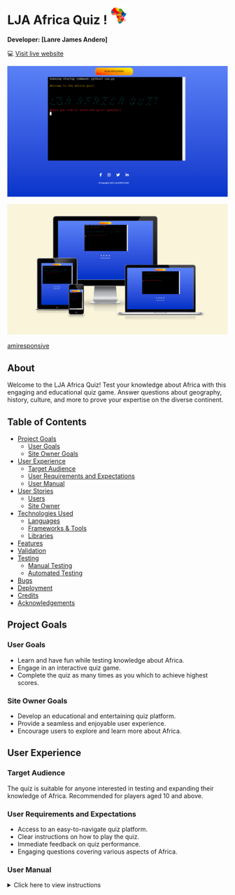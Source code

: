 # LJA Africa Quiz ! <img src="docs/africa.png" style="width: 40px;height:40px;">

**Developer: [Lanre James Andero]**

💻 [Visit live website](https://lja-africa-quiz-94254bc80955.herokuapp.com/)

![Mockup image](docs/home-screen.png)

![Responsive image](docs/amiresponsive.png)

[amiresponsive](https://ui.dev/amiresponsive?url=https://lja-africa-quiz-94254bc80955.herokuapp.com/)

## About

Welcome to the LJA Africa Quiz! Test your knowledge about Africa with this engaging and educational quiz game. Answer questions about geography, history, culture, and more to prove your expertise on the diverse continent.

## Table of Contents
  - [Project Goals](#project-goals)
    - [User Goals](#user-goals)
    - [Site Owner Goals](#site-owner-goals)
  - [User Experience](#user-experience)
    - [Target Audience](#target-audience)
    - [User Requirements and Expectations](#user-requirements-and-expectations)
    - [User Manual](#user-manual)
  - [User Stories](#user-stories)
    - [Users](#users)
    - [Site Owner](#site-owner)
  - [Technologies Used](#technologies-used)
    - [Languages](#languages)
    - [Frameworks & Tools](#frameworks--tools)
    - [Libraries](#libraries)
  - [Features](#features)
  - [Validation](#validation)
  - [Testing](#testing)
    - [Manual Testing](#manual-testing)
    - [Automated Testing](#automated-testing)
  - [Bugs](#bugs)
  - [Deployment](#deployment)
  - [Credits](#credits)
  - [Acknowledgements](#acknowledgements)

## Project Goals

### User Goals

- Learn and have fun while testing knowledge about Africa.
- Engage in an interactive quiz game.
- Complete the quiz as many times as you which to achieve highest scores.

### Site Owner Goals

- Develop an educational and entertaining quiz platform.
- Provide a seamless and enjoyable user experience.
- Encourage users to explore and learn more about Africa.

## User Experience

### Target Audience

The quiz is suitable for anyone interested in testing and expanding their knowledge of Africa. Recommended for players aged 10 and above.

### User Requirements and Expectations

- Access to an easy-to-navigate quiz platform.
- Clear instructions on how to play the quiz.
- Immediate feedback on quiz performance.
- Engaging questions covering various aspects of Africa.

### User Manual

<details><summary>Click here to view instructions</summary>

#### Main Menu
Upon entering the quiz, users will encounter the main menu featuring the LJA Africa Quiz ASCII Art. The menu offers options:

1. ASCII-Generator
2. Start Quiz
3. Quit Quiz

<details><summary>Main Menu Options</summary>
<img src="docs/text-ascii-art.png">
<img src="docs/home-screen.png">
</details>

Players can type either yes or no option to navigate through the quiz.

#### Start Quiz
Upon selecting this option, players will be presented with quiz questions. They can input their numerical answers, and the quiz will provide instant feedback.

<details><summary>Star Quiz Option - Yes</summary>
<img src="docs/features/user-story-yes.png">
</details>

#### Completion Scores
Players can see their highest scores achieved at completion of the quiz.

<details><summary>Scores, Time and Message</summary>
<img src="docs/features/user-story-scores-time.png">
</details>

#### About the Quiz
Users can learn more about the purpose and features of the LJA Africa Quiz.

#### Quit game
With the quit quiz option, the user exits the program with Okay, maybe next time! message.

<details><summary>Quit Quiz Option - No</summary>
<img src="docs/features/user-story-no.png">
</details>

## User Stories

### Users

1. **As a quiz enthusiast, I want to challenge my knowledge about Africa.**
   - The quiz offers a diverse set of questions to test the player's understanding of the continent.

2. **As a learner, I want clear instructions on how to participate in the quiz.**
   - The user manual provides step-by-step guidance on navigating through the quiz.

3. **As a competitor, displaying the scores achieved at completion helps to know where I stand.**
   - The "Completion Scores and time spent" option allows players to see the scores achieved by them.

### Site Owner

1. **As the site owner, I want to create an engaging and educational quiz experience.**
   - The quiz is designed to be both entertaining and informative.

2. **As the site owner, I want to encourage repeat visits to the quiz platform.**
   - Providing a "Completion Scores" feature encourages users to return and improve their scores.

3. **As the site owner, I want to showcase the rich diversity of Africa through quiz questions.**
   - The quiz covers a range of topics to highlight the various aspects of the continent.

## Technologies Used

### Languages

- [Python](https://www.python.org/) programming language for the logic of the program

### Frameworks & Tools

- [Font Awesome](https://fontawesome.com/) - icons from Font Awesome were used in the footer below the program terminal
- [GitHub](https://github.com/) was used as a remote repository to store project code
- [PEP8](https://extendsclass.com/python-tester.html/) was used to check my code against Python conventions
- [Heroku Platform](https://https://heroku.com/) was used to deploy the project into live environment

### Libraries

#### Python Libraries
- os - used to clear terminal
- random - used to alternate questions at start of the quiz
- time - used to displayed delayed messages in the terminal

#### Third Party Libraries
- [colorama](https://pypi.org/project/colorama/) - JUSTIFICATION: I used this library to add color to the terminal and enhance user experience. I marked warning/error information with red color and other user feedback with blue, green and yellow.

[Back to Table Of Contents](#table-of-contents)

## Features

- Interactive quiz questions with multiple choice answers
- Completion scores and time display
- About the Quiz section for additional information

## Validation

User inputs are validated to ensure that they are appropriate for quiz participation. For example:
- Answers are checked for correctness.
- Inputs for menu options are validated.

<details><summary>Scores, Time and Message</summary>
<img src="docs/features/user-story-correct-answer.png">
<img src="docs/features/user-story-wrong-answer.png">
</details>

## Testing

### Manual Testing

Manual testing was conducted on various aspects of the quiz, including:

- **Quiz Navigation:**
  - Users can smoothly navigate through the main menu.
  - Selecting options leads to the intended sections (Start Quiz, Quit Quiz, Restart the Quiz with Run Program).

- **Quiz Gameplay:**
  - Players can input their numeric answers during the quiz.
  - Immediate feedback is provided for each question attempted.

- **Scores:**
  - The "Completion Scores" correctly displays the scores achieved by players.

- **About the Quiz:**
  - Users can access additional information about the quiz.

<details><summary>Test Results</summary>
<img src="docs/testing/lighthouse-desktop.png">
<img src="docs/testing/lighthouse-mobile.png">
<img src="docs/testing/pep8-python-code-valdation.png">
</details>  

### Automated Testing

Automated testing was not implemented for this quiz.

## Bugs

- **User Input Validation:**
  - Validation checks for answers are effective, but additional testing may reveal edge cases that need attention.

- **Quiz Logic:**
  - While the core quiz logic is functional, further testing may be needed to identify and address potential issues.

## Deployment

The quiz is currently deployed on [Heroku]. Users can access it by visiting [https://lja-africa-quiz-94254bc80955.herokuapp.com/].

### Forking the GitHub Repository
1. Go to the GitHub repository
2. Click on Fork button in top right corner
3. You will then have a copy of the repository in your own GitHub account.
   
### Making a Local Clone
1. Go to the GitHub repository 
2. Locate the Code button above the list of files and click it
3. Highlight the "HTTPS" button to clone with HTTPS and copy the link
4. Open Git Bash
5. Change the current working directory to the one where you want the cloned directory
6. Type git clone and paste the URL from the clipboard ($ git clone <span>https://</span>github.com/YOUR-USERNAME/YOUR-REPOSITORY)
7. Press Enter to create your local clone

## Credits

- Quiz content and design created by [Lanre James Andero].

### Code
- [ASCII Art Generator](https://ascii-generator.site/r/tTgmee/) was used to create quiz title - logo
- Code Institute - for git template IDE and "Love Sandwiches - Essentials Project" which helped me with my project.

## Acknowledgements

I would like to thank everyone who supported me in the development of this project:
- My mentor Mo for professional guidance, helpful feedback and words of encouragement whilst creating the project. Also, for encouraging me to learn about the unit test and including it within this project.
- My friends for their support and playing/testing the quiz with me
- Code Institute community on Slack for resources and support.

## License

This project is licensed under the MIT License.

## Contact

If you have any questions or suggestions regarding the LJA Africa Quiz, feel free to contact us at [lanreandero@gmai.com](mailto:lanreandero@gmail.com).

Happy quizzing! 🌍🇦🇷🤓

[Back to Table Of Contents](#table-of-contents)